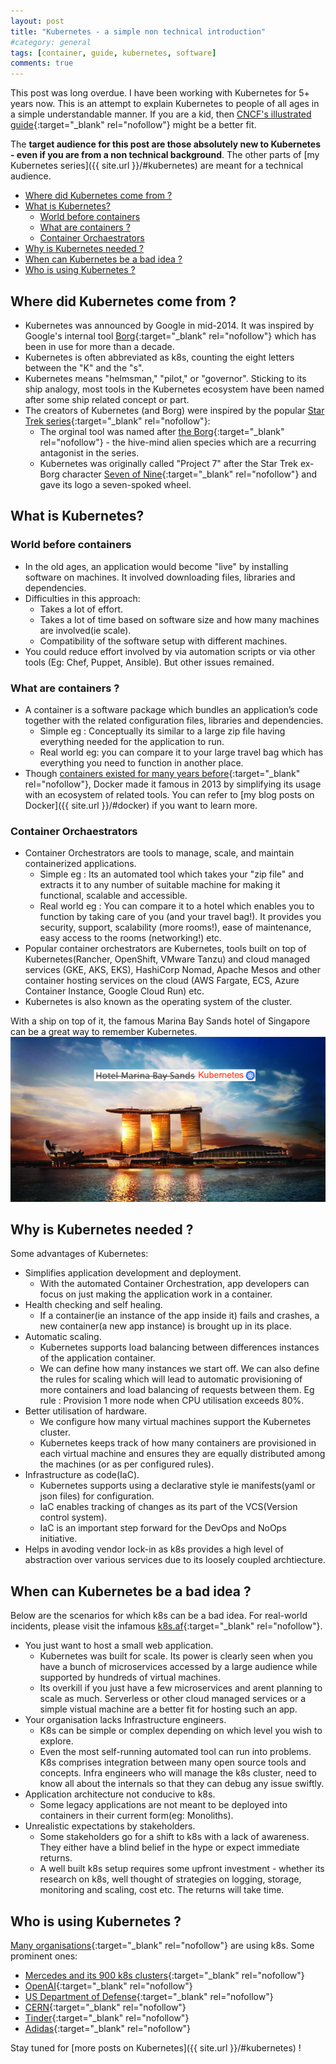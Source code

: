```yaml
---
layout: post
title: "Kubernetes - a simple non technical introduction"
#category: general
tags: [container, guide, kubernetes, software]
comments: true
---
```


This post was long overdue. I have been working with Kubernetes for 5+ years now. This is an attempt to explain Kubernetes to people of all ages in a simple understandable manner. If you are a kid, then [CNCF's illustrated guide](https://www.cncf.io/phippy/the-childrens-illustrated-guide-to-kubernetes/){:target="_blank" rel="nofollow"} might be a better fit.

The **target audience for this post are those absolutely new to Kubernetes - even if you are from a non technical background**. The other parts of [my Kubernetes series]({{ site.url }}/#kubernetes) are meant for a technical audience.

<!-- TOC -->

- [Where did Kubernetes come from ?](#where-did-kubernetes-come-from-)
- [What is Kubernetes?](#what-is-kubernetes)
    - [World before containers](#world-before-containers)
    - [What are containers ?](#what-are-containers-)
    - [Container Orchaestrators](#container-orchaestrators)
- [Why is Kubernetes needed ?](#why-is-kubernetes-needed-)
- [When can Kubernetes be a bad idea ?](#when-can-kubernetes-be-a-bad-idea-)
- [Who is using Kubernetes ?](#who-is-using-kubernetes-)

<!-- /TOC -->

## Where did Kubernetes come from ?

- Kubernetes was announced by Google in mid-2014. It was inspired by Google's internal tool [Borg](https://research.google/pubs/pub43438/){:target="_blank" rel="nofollow"} which has been in use for more than a decade.
- Kubernetes is often abbreviated as k8s, counting the eight letters between the "K" and the "s".
- Kubernetes means "helmsman," "pilot," or "governor". Sticking to its ship analogy, most tools in the Kubernetes ecosystem have been named after some ship related concept or part.
- The creators of Kubernetes (and Borg) were inspired by the popular [Star Trek series](https://en.wikipedia.org/wiki/Star_Trek){:target="_blank" rel="nofollow"}:
  - The orginal tool was named after [the Borg](https://en.wikipedia.org/wiki/Borg){:target="_blank" rel="nofollow"} - the hive-mind alien species which are a recurring antagonist in the series.
  - Kubernetes was originally called "Project 7" after the Star Trek ex-Borg character [Seven of Nine](https://en.wikipedia.org/wiki/Seven_of_Nine){:target="_blank" rel="nofollow"} and gave its logo a seven-spoked wheel.
  
## What is Kubernetes?

### World before containers

- In the old ages, an application would become "live" by installing software on machines. It involved downloading files, libraries and dependencies.
- Difficulties in this approach:
  - Takes a lot of effort.
  - Takes a lot of time based on software size and how many machines are involved(ie scale).
  - Compatibility of the software setup with different machines.
- You could reduce effort involved by via automation scripts or via other tools (Eg: Chef, Puppet, Ansible). But other issues remained.

### What are containers ?

- A container is a software package which bundles an application’s code together with the related configuration files, libraries and dependencies.
  - Simple eg : Conceptually its similar to a large zip file having everything needed for the application to run.
  - Real world eg: you can compare it to your large travel bag which has everything you need to function in another place.
- Though [containers existed for many years before](https://blog.aquasec.com/a-brief-history-of-containers-from-1970s-chroot-to-docker-2016){:target="_blank" rel="nofollow"}, Docker made it famous in 2013 by simplifying its usage with an ecosystem of related tools. You can refer to [my blog posts on Docker]({{ site.url }}/#docker) if you want to learn more.

### Container Orchaestrators

- Container Orchestrators are tools to manage, scale, and maintain containerized applications. 
  - Simple eg : Its an automated tool which takes your "zip file" and extracts it to any number of suitable machine for making it functional, scalable and accessible.  
  - Real world eg : You can compare it to a hotel which enables you to function by taking care of you (and your travel bag!). It provides you security, support, scalability (more rooms!), ease of maintenance, easy access to the rooms (networking!) etc.
- Popular container orchestrators are Kubernetes, tools built on top of Kubernetes(Rancher, OpenShift, VMware Tanzu) and cloud managed services (GKE, AKS, EKS), HashiCorp Nomad, Apache Mesos and other container hosting services on the cloud (AWS Fargate, ECS, Azure Container Instance, Google Cloud Run) etc.
- Kubernetes is also known as the operating system of the cluster.

With a ship on top of it, the famous Marina Bay Sands hotel of Singapore can be a great way to remember Kubernetes.
!["k8s-real-world-example"](/assets/images/k8s/hotel-marina-bay-sands.png "k8s-real-world-example")

## Why is Kubernetes needed ?

Some advantages of Kubernetes:

- Simplifies application development and deployment.
  - With the automated Container Orchestration, app developers can focus on just making the application work in a container.
- Health checking and self healing.
  - If a container(ie an instance of the app inside it) fails and crashes, a new container(a new app instance) is brought up in its place.
- Automatic scaling.
  - Kubernetes supports load balancing between differences instances of the application container.
  - We can define how many instances we start off. We can also define the rules for scaling which will lead to automatic provisioning of more containers and load balancing of requests between them. Eg rule : Provision 1 more node when CPU utilisation exceeds 80%.
- Better utilisation of hardware.
  - We configure how many virtual machines support the Kubernetes cluster.
  - Kubernetes keeps track of how many containers are provisioned in each virtual machine and ensures they are equally distributed among the machines (or as per configured rules).
- Infrastructure as code(IaC).
  - Kubernetes supports using a declarative style ie manifests(yaml or json files) for configuration.
  - IaC enables tracking of changes as its part of the VCS(Version control system).
  - IaC is an important step forward for the DevOps and NoOps initiative.
- Helps in avoding vendor lock-in as k8s provides a high level of abstraction over various services due to its loosely coupled archtiecture.

## When can Kubernetes be a bad idea ?

Below are the scenarios for which k8s can be a bad idea. For real-world incidents, please visit the infamous [k8s.af](https://k8s.af/){:target="_blank" rel="nofollow"}.

- You just want to host a small web application.
  - Kubernetes was built for scale. Its power is clearly seen when you have a bunch of microservices accessed by a large audience while supported by hundreds of virtual machines.
  - Its overkill if you just have a few microservices and arent planning to scale as much. Serverless or other cloud managed services or a simple vistual machine are a better fit for hosting such an app.
- Your organisation lacks Infrastructure engineers.
  - K8s can be simple or complex depending on which level you wish to explore.
  - Even the most self-running automated tool can run into problems. K8s comprises integration between many open source tools and concepts. Infra engineers who will manage the k8s cluster, need to know all about the internals so that they can debug any issue swiftly.
- Application architecture not conducive to k8s.
  - Some legacy applications are not meant to be deployed into containers in their current form(eg: Monoliths).
- Unrealistic expectations by stakeholders.
  - Some stakeholders go for a shift to k8s with a lack of awareness. They either have a blind belief in the hype or expect immediate returns.
  - A well built k8s setup requires some upfront investment - whether its research on k8s, well thought of strategies on logging, storage, monitoring and scaling, cost etc. The returns will take time.

## Who is using Kubernetes ?

[Many organisations](https://kubernetes.io/case-studies/){:target="_blank" rel="nofollow"} are using k8s. Some prominent ones:

- [Mercedes and its 900 k8s clusters](https://www.infoworld.com/article/3664052/why-mercedes-benz-runs-on-900-kubernetes-clusters.html){:target="_blank" rel="nofollow"}
- [OpenAI](https://kubernetes.io/case-studies/openai/){:target="_blank" rel="nofollow"}
- [US Department of Defense](https://www.cncf.io/blog/2020/05/07/with-kubernetes-the-u-s-department-of-defense-is-enabling-devsecops-on-f-16s-and-battleships/){:target="_blank" rel="nofollow"}
- [CERN](https://kubernetes.io/case-studies/cern/){:target="_blank" rel="nofollow"}
- [Tinder](https://medium.com/tinder/tinders-move-to-kubernetes-cda2a6372f44){:target="_blank" rel="nofollow"}
- [Adidas](https://kubernetes.io/case-studies/adidas/){:target="_blank" rel="nofollow"}


Stay tuned for [more posts on Kubernetes]({{ site.url }}/#kubernetes) !

